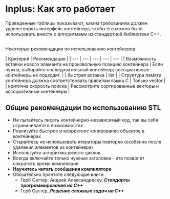 # Inplus: Как это работает

Приведенные таблицы показывают, каким требованиям должен удовлетворять интерфейс контейнера, чтобы его можно было использовать вместе с алгоритмами из стандартной библиотеки С++.

## Некоторые рекомендации по использованию контейнеров

| Критерий | Рекомендация |
| --- | --- | --- | --- | --- |
| Возможность вставки нового элемента на произвольную позицию контейнера | Если нужна, выбирайте последовательный контейнер; ассоциативные контейнеры не подходят. |
| быстрая вставка | list |
| Структура памяти контейнера должна соответствовать правилам языка C | Только vector |
| критична скорость поиска | Рассмотрите сортированные векторы и ассоциативные контейнеры |

## Общие рекомендации по использованию STL

* Не пытайтесь писать контейнерно-независимый код, так вы себя ограничиваете в возможностях
* Реализуйте быстрое и корректное копирование объектов в контейнерах
* Старайтесь не использовать итераторы повторно \(особенно после удаления элементов из контейнера\)
* Используйте алгоритмы вместо циклов
* Всегда включайте только нужные заголовки - это позволит сократить время компиляции
* **Научитесь читать сообщения компилятора**
* Обязательно прочтите следующие книги:
  * Герб Саттер, Андрей Александреску, _**Стандарты программирования на С++**_
  * Герб Саттер, _**Решение сложных задач на С++**_



